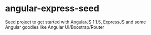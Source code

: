 angular-express-seed
====================

Seed project to get started with AngularJS 1.1.5, ExpressJS and some Angular goodies like Angular UI/Boostrap/Router
